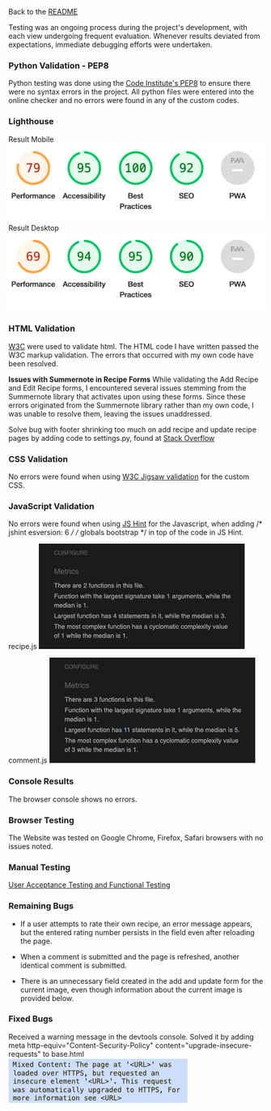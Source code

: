 Back to the [README](README.md)

Testing was an ongoing process during the project's development, with each view undergoing frequent evaluation. Whenever results deviated from expectations, immediate debugging efforts were undertaken.

### Python Validation - PEP8
Python testing was done using the [Code Institute's PEP8](https://pep8ci.herokuapp.com/) to ensure there were no syntax errors in the project. All python files were entered into the online checker and no errors were found in any of the custom codes.

### Lighthouse
Result Mobile
![Lighthouser Result Mobile](docs/test/lighthouse_mobile.png)
Result Desktop
![Lighthouser Result Desktop](docs/test/lighthouse_desktop.png)

### HTML Validation
[W3C](https://validator.w3.org/) were used to validate html. The HTML code I have written passed the W3C markup validation. The errors that occurred with my own code have been resolved.

**Issues with Summernote in Recipe Forms**
While validating the Add Recipe and Edit Recipe forms, I encountered several issues stemming from the Summernote library that activates upon using these forms. Since these errors originated from the Summernote library rather than my own code, I was unable to resolve them, leaving the issues unaddressed.

Solve bug with footer shrinking too much on add recipe and update recipe pages by adding code to settings.py, found at [Stack Overflow](https://stackoverflow.com/questions/61657061/how-do-i-resize-the-width-of-summernote/74774242#74774242)


### CSS Validation
No errors were found when using [W3C Jigsaw validation](https://jigsaw.w3.org/css-validator/) for the custom CSS.

### JavaScript Validation
No errors were found when using [JS Hint](https://jshint.com/) for the Javascript, when adding /* jshint esversion: 6 */ /* globals bootstrap */ in top of the code in JS Hint.

recipe.js
![JS Hint Result](docs/test/recipejstest.png)

comment.js
![JS Hint Result](docs/test/commentjstest.png)


### Console Results
The browser console shows no errors.

### Browser Testing
The Website was tested on Google Chrome, Firefox, Safari browsers with no issues noted.

### Manual Testing
[User Acceptance Testing and Functional Testing](manual_testing.md)

### Remaining Bugs
- If a user attempts to rate their own recipe, an error message appears, but the entered rating number persists in the field even after reloading the page.

- When a comment is submitted and the page is refreshed, another identical comment is submitted.

- There is an unnecessary field created in the add and update form for the current image, even though information about the current image is provided below.

### Fixed Bugs
Received a warning message in the devtools console. Solved it by adding meta http-equiv="Content-Security-Policy" content="upgrade-insecure-requests" to base.html
![Console Warning](docs/test/warning.png)
